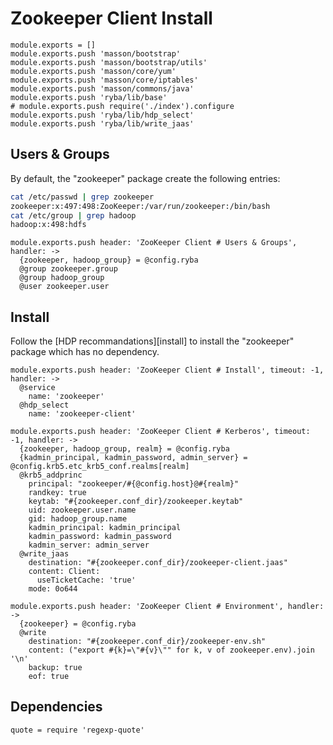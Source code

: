 
# Zookeeper Client Install

    module.exports = []
    module.exports.push 'masson/bootstrap'
    module.exports.push 'masson/bootstrap/utils'
    module.exports.push 'masson/core/yum'
    module.exports.push 'masson/core/iptables'
    module.exports.push 'masson/commons/java'
    module.exports.push 'ryba/lib/base'
    # module.exports.push require('./index').configure
    module.exports.push 'ryba/lib/hdp_select'
    module.exports.push 'ryba/lib/write_jaas'

## Users & Groups

By default, the "zookeeper" package create the following entries:

```bash
cat /etc/passwd | grep zookeeper
zookeeper:x:497:498:ZooKeeper:/var/run/zookeeper:/bin/bash
cat /etc/group | grep hadoop
hadoop:x:498:hdfs
```

    module.exports.push header: 'ZooKeeper Client # Users & Groups', handler: ->
      {zookeeper, hadoop_group} = @config.ryba
      @group zookeeper.group
      @group hadoop_group
      @user zookeeper.user

## Install

Follow the [HDP recommandations][install] to install the "zookeeper" package
which has no dependency.

    module.exports.push header: 'ZooKeeper Client # Install', timeout: -1, handler: ->
      @service
        name: 'zookeeper'
      @hdp_select
        name: 'zookeeper-client'

    module.exports.push header: 'ZooKeeper Client # Kerberos', timeout: -1, handler: ->
      {zookeeper, hadoop_group, realm} = @config.ryba
      {kadmin_principal, kadmin_password, admin_server} = @config.krb5.etc_krb5_conf.realms[realm]
      @krb5_addprinc
        principal: "zookeeper/#{@config.host}@#{realm}"
        randkey: true
        keytab: "#{zookeeper.conf_dir}/zookeeper.keytab"
        uid: zookeeper.user.name
        gid: hadoop_group.name
        kadmin_principal: kadmin_principal
        kadmin_password: kadmin_password
        kadmin_server: admin_server
      @write_jaas
        destination: "#{zookeeper.conf_dir}/zookeeper-client.jaas"
        content: Client:
          useTicketCache: 'true'
        mode: 0o644

    module.exports.push header: 'ZooKeeper Client # Environment', handler: ->
      {zookeeper} = @config.ryba
      @write
        destination: "#{zookeeper.conf_dir}/zookeeper-env.sh"
        content: ("export #{k}=\"#{v}\"" for k, v of zookeeper.env).join '\n'
        backup: true
        eof: true

## Dependencies

    quote = require 'regexp-quote'
